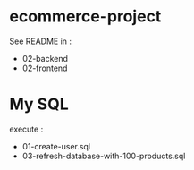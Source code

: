 # ecommerce-project


See README in : 
- 02-backend
- 02-frontend 

# My SQL 
execute : 
- 01-create-user.sql
- 03-refresh-database-with-100-products.sql
